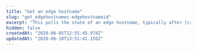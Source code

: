 ```yaml
---
title: "Get an edge hostname"
slug: "get_edgehostnames-edgehostnameid"
excerpt: "This polls the state of an edge hostname, typically after [creating a new edge hostname](https://papi-akamai.readme.io/reference/edgehostnames#post_edgehostnames). The response tells you whether the CNAME has been fully distributed across the network. If the hostname's `status` is `ACTIVE`, the process is complete. Until then, you typically see values of `ZONE1`, `ZONE2`, `ZONE3`, or simply `PENDING`."
hidden: false
createdAt: "2020-06-05T12:55:45.978Z"
updatedAt: "2020-06-10T13:51:41.156Z"
---
```

